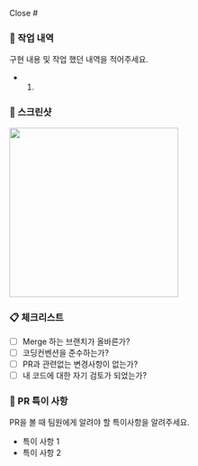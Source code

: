Close #

### 📙 작업 내역

구현 내용 및 작업 했던 내역을 적어주세요.
- 1.

### 📸 스크린샷
<img src="" width=300></img>

### 📋 체크리스트

- [ ]  Merge 하는 브랜치가 올바른가?
- [ ]  코딩컨벤션을 준수하는가?
- [ ]  PR과 관련없는 변경사항이 없는가?
- [ ]  내 코드에 대한 자기 검토가 되었는가?

### 📝 PR 특이 사항

PR을 볼 때 팀원에게 알려야 할 특이사항을 알려주세요.

- 특이 사항 1
- 특이 사항 2

